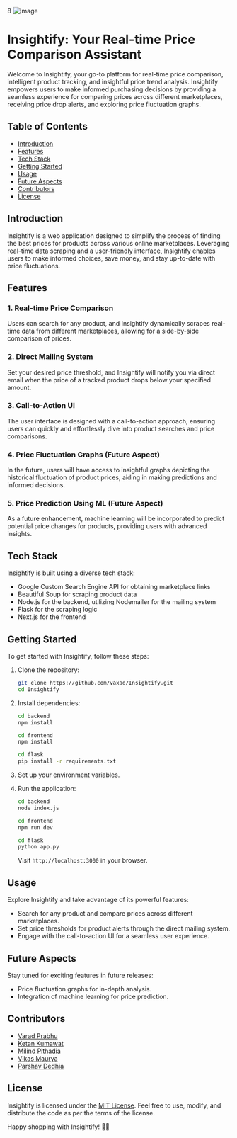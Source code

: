 8
![image](https://res.cloudinary.com/db670bhmc/image/upload/v1707139560/fx3xa5fykowlkypy3nzv.jpg)

# Insightify: Your Real-time Price Comparison Assistant

Welcome to Insightify, your go-to platform for real-time price comparison, intelligent product tracking, and insightful price trend analysis. Insightify empowers users to make informed purchasing decisions by providing a seamless experience for comparing prices across different marketplaces, receiving price drop alerts, and exploring price fluctuation graphs.

## Table of Contents

- [Introduction](#introduction)
- [Features](#features)
- [Tech Stack](#tech-stack)
- [Getting Started](#getting-started)
- [Usage](#usage)
- [Future Aspects](#future-aspects)
- [Contributors](#contributors)
- [License](#license)

## Introduction

Insightify is a web application designed to simplify the process of finding the best prices for products across various online marketplaces. Leveraging real-time data scraping and a user-friendly interface, Insightify enables users to make informed choices, save money, and stay up-to-date with price fluctuations.

## Features

### 1. Real-time Price Comparison

Users can search for any product, and Insightify dynamically scrapes real-time data from different marketplaces, allowing for a side-by-side comparison of prices.

### 2. Direct Mailing System

Set your desired price threshold, and Insightify will notify you via direct email when the price of a tracked product drops below your specified amount.

### 3. Call-to-Action UI

The user interface is designed with a call-to-action approach, ensuring users can quickly and effortlessly dive into product searches and price comparisons.

### 4. Price Fluctuation Graphs (Future Aspect)

In the future, users will have access to insightful graphs depicting the historical fluctuation of product prices, aiding in making predictions and informed decisions.

### 5. Price Prediction Using ML (Future Aspect)

As a future enhancement, machine learning will be incorporated to predict potential price changes for products, providing users with advanced insights.

## Tech Stack

Insightify is built using a diverse tech stack:

- Google Custom Search Engine API for obtaining marketplace links
- Beautiful Soup for scraping product data
- Node.js for the backend, utilizing Nodemailer for the mailing system
- Flask for the scraping logic
- Next.js for the frontend

## Getting Started

To get started with Insightify, follow these steps:

1. Clone the repository:

   ```bash
   git clone https://github.com/vaxad/Insightify.git
   cd Insightify
   ```

2. Install dependencies:

   ```bash
   cd backend
   npm install
   ```
   ```bash
   cd frontend
   npm install
   ```
   ```bash
   cd flask
   pip install -r requirements.txt
   ```

3. Set up your environment variables.

4. Run the application:

   ```bash
   cd backend
   node index.js
   ```
   ```bash
   cd frontend
   npm run dev
   ```
   ```bash
   cd flask
   python app.py
   ```
   Visit `http://localhost:3000` in your browser.

## Usage

Explore Insightify and take advantage of its powerful features:

- Search for any product and compare prices across different marketplaces.
- Set price thresholds for product alerts through the direct mailing system.
- Engage with the call-to-action UI for a seamless user experience.

## Future Aspects

Stay tuned for exciting features in future releases:

- Price fluctuation graphs for in-depth analysis.
- Integration of machine learning for price prediction.

## Contributors

- [Varad Prabhu](https://github.com/vaxad)
- [Ketan Kumawat](https://github.com/KetanKumavat)
- [Milind Pithadia](https://github.com/milinD537)
- [Vikas Maurya](https://github.com/vickypedia-12)
- [Parshav Dedhia](https://github.com/parshav92)

## License

Insightify is licensed under the [MIT License](LICENSE). Feel free to use, modify, and distribute the code as per the terms of the license.

Happy shopping with Insightify! 🛒💸
